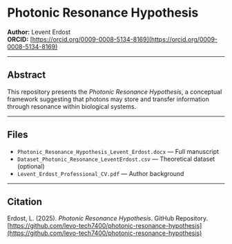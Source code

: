 # Photonic Resonance Hypothesis  
**Author:** Levent Erdost  
**ORCID:** [https://orcid.org/0009-0008-5134-8169](https://orcid.org/0009-0008-5134-8169)  

---

## Abstract  
This repository presents the *Photonic Resonance Hypothesis*, a conceptual framework suggesting that photons may store and transfer information through resonance within biological systems.  

---

## Files  
- `Photonic_Resonance_Hypothesis_Levent_Erdost.docx` — Full manuscript  
- `Dataset_Photonic_Resonance_LeventErdost.csv` — Theoretical dataset (optional)  
- `Levent_Erdost_Professional_CV.pdf` — Author background  

---

## Citation  
Erdost, L. (2025). *Photonic Resonance Hypothesis*. GitHub Repository.  
[https://github.com/levo-tech7400/photonic-resonance-hypothesis](https://github.com/levo-tech7400/photonic-resonance-hypothesis)
